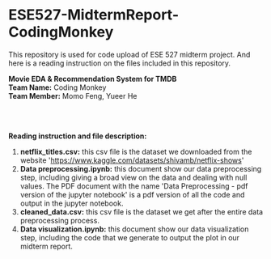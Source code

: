 # ESE527-MidtermReport-CodingMonkey
This repository is used for code upload of ESE 527 midterm project. And here is a reading instruction on the files included in this repository.

**Movie EDA & Recommendation System for TMDB <br />**
**Team Name:** Coding Monkey <br />
**Team Member:** Momo Feng, Yueer He <br />

<br/><br/>

**Reading instruction and file description:**
1. **netflix_titles.csv:** this csv file is the dataset we downloaded from the website 'https://www.kaggle.com/datasets/shivamb/netflix-shows'
2. **Data preprocessing.ipynb:** this document show our data preprocessing step, including giving a broad view on the data and dealing with null values. The PDF document with the name 'Data Preprocessing - pdf version of the jupyter notebook' is a pdf version of all the code and output in the jupyter notebook.
3. **cleaned_data.csv:** this csv file is the dataset we get after the entire data preprocessing process.
4. **Data visualization.ipynb:** this document show our data visualization step, including the code that we generate to output the plot in our midterm report.
